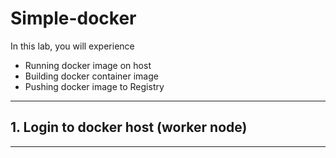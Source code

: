 # Simple-docker

In this lab, you will experience 
- Running docker image on host
- Building docker container image
- Pushing docker image to Registry

---

## 1. Login to docker host (worker node)

---

## 